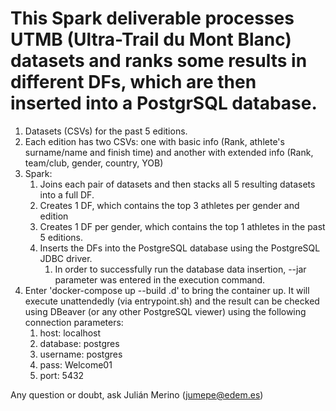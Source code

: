 # This Spark deliverable processes UTMB (Ultra-Trail du Mont Blanc) datasets and ranks some results in different DFs, which are then inserted into a PostgrSQL database.
1.  Datasets (CSVs) for the past 5 editions.
2.  Each edition has two CSVs: one with basic info (Rank, athlete's surname/name and finish time) and another with extended info (Rank, team/club, gender, country, YOB)
3.  Spark: 
    1.  Joins each pair of datasets and then stacks all 5 resulting datasets into a full DF.
    2.  Creates 1 DF, which contains the top 3 athletes per gender and edition
    3.  Creates 1 DF per gender, which contains the top 1 athletes in the past 5 editions. 
    4.  Inserts the DFs into the PostgreSQL database using the PostgreSQL JDBC driver.
        1.  In order to successfully run the database data insertion, --jar parameter was entered in the execution command.
4. Enter 'docker-compose up --build .d' to bring the container up. It will execute unattendedly (via entrypoint.sh) and the result can be checked using DBeaver (or any other PostgreSQL viewer) using the following connection parameters:
   1. host: localhost
   2. database: postgres
   3. username: postgres
   4. pass: Welcome01
   5. port: 5432

Any question or doubt, ask Julián Merino (jumepe@edem.es)